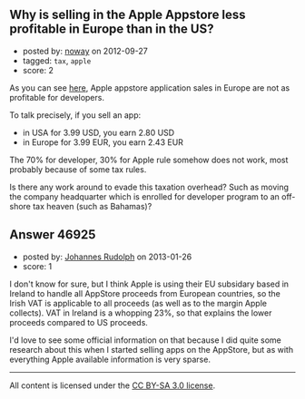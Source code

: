## Why is selling in the Apple Appstore less profitable in Europe than in the US?

- posted by: [noway](https://stackexchange.com/users/-1/18054-noway) on 2012-09-27
- tagged: `tax`, `apple`
- score: 2

As you can see [here][1], Apple appstore application sales in Europe are not as profitable for developers.

To talk precisely, if you sell an app:

 - in USA for 3.99 USD, you earn 2.80 USD 
 - in Europe for 3.99 EUR, you earn 2.43 EUR

The 70% for developer, 30% for Apple rule somehow does not work, most probably because of some tax rules.

Is there any work around to evade this taxation overhead? Such as moving the company headquarter which is enrolled for developer program to an off-shore tax heaven (such as Bahamas)? 


  [1]: http://www.app-machine.com/hmcms_media/public/files/ApplePreis_Matrix.pdf


## Answer 46925

- posted by: [Johannes Rudolph](https://stackexchange.com/users/-1/11487-johannes-rudolph) on 2013-01-26
- score: 1

 I don't know for sure, but I think Apple is using their EU subsidary based in Ireland to handle all AppStore proceeds from European countries, so the Irish VAT is applicable to all proceeds (as well as to the margin Apple collects). VAT in Ireland is a whopping 23%, so that explains the lower proceeds compared to US proceeds.

I'd love to see some official information on that because I did quite some research about this when I started selling apps on the AppStore, but as with everything Apple available information is very sparse. 



---

All content is licensed under the [CC BY-SA 3.0 license](https://creativecommons.org/licenses/by-sa/3.0/).
